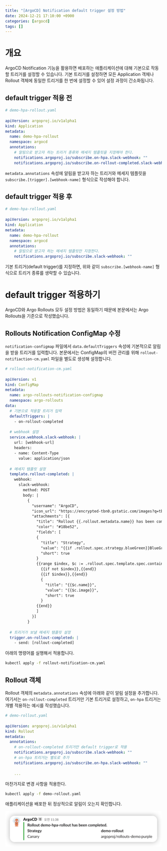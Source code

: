 ```yaml
---
title: "[ArgoCD] Notification default trigger 설정 방법"
date: 2024-12-21 17:10:00 +0900
categories: [argocd]
tags: []
---
```


# 개요

ArgoCD Notification 기능을 활용하면 배포하는 애플리케이션에 대해 기본으로 작동할 트리거를 설정할 수 있습니다. 기본 트리거를 설정하면 모든 Application 객체나 Rollout 객체에 동일한 트리거를 한 번에 설정할 수 있어 설정 과정이 간소화됩니다.

## default trigger 적용 전

```yaml
# demo-hpa-rollout.yaml

apiVersion: argoproj.io/v1alpha1
kind: Application
metadata:
  name: demo-hpa-rollout
  namespace: argocd
  annotations:
    # 알림으로 받고자 하는 트리거 종류와 메세지 템플릿을 지정해야 한다.
    notifications.argoproj.io/subscribe.on-hpa.slack-webhook: ""
    notifications.argoproj.io/subscribe.on-rollout-completed.slack-webhook: ""
```

`metadata.annotations` 속성에 알림을 받고자 하는 트리거와 메세지 템플릿을 `subscribe.[trigger].[webhook-name]` 형식으로 작성해야 합니다.

## default trigger 적용 후

```yaml
# demo-hpa-rollout.yaml

apiVersion: argoproj.io/v1alpha1
kind: Application
metadata:
  name: demo-hpa-rollout
  namespace: argocd
  annotations:
    # 알림으로 받고자 하는 메세지 템플릿만 지정한다.
    notifications.argoproj.io/subscribe.slack-webhook: ""
```

기본 트리거(default trigger)를 지정하면, 위와 같이 `subscribe.[webhook-name]` 형식으로 트리거 종류를 생략할 수 있습니다.

# default trigger 적용하기

ArgoCD와 Argo Rollouts 모두 설정 방법은 동일하기 때문에 본문에서는 Argo Rollouts을 기준으로 작성했습니다.

## Rollouts Notification ConfigMap 수정

`notification-configmap` 파일에서 `data.defaultTriggers` 속성에 기본적으로 알림을 받을 트리거를 입력합니다. 본문에서는 ConfigMap의 버전 관리를 위해 `rollout-notifiaction-cm.yaml` 파일을 별도로 생성해 설정합니다.

```yaml
# rollout-notification-cm.yaml

apiVersion: v1
kind: ConfigMap
metadata:
  name: argo-rollouts-notification-configmap
  namespace: argo-rollouts
data:
  # 기본으로 적용할 트리거 입력
  defaultTriggers: |
    - on-rollout-completed

  # webhook 설정
  service.webhook.slack-webhook: |
    url: [webhook-url]
    headers:
    - name: Content-Type
      value: application/json

  # 메세지 템플릿 설정
  template.rollout-completed: |
    webhook:
      slack-webhook:
        method: POST
        body: |
          {
            "username": "ArgoCD",
            "icon_url": "https://encrypted-tbn0.gstatic.com/images?q=tbn:ANd9GcQAeUOKnPBZx5HFooCNRwRLeM_zgzLH_Sy7cQ&s",
            "attachments": [{
              "title": "Rollout {{.rollout.metadata.name}} has been completed.",
              "color": "#18be52",
              "fields": [
              {
                "title": "Strategy",
                "value": "{{if .rollout.spec.strategy.blueGreen}}BlueGreen{{end}}{{if .rollout.spec.strategy.canary}}Canary{{end}}",
                "short": true
              }
              {{range $index, $c := .rollout.spec.template.spec.containers}}
                {{if not $index}},{{end}}
                {{if $index}},{{end}}
                {
                  "title": "{{$c.name}}",
                  "value": "{{$c.image}}",
                  "short": true
                }
              {{end}}
              ]
            }]
          }

  # 트리거가 보낼 메세지 템플릿 설정
  trigger.on-rollout-completed: |
    - send: [rollout-completed]
```

아래의 명령어를 실행해서 적용합니다.

```bash
kubectl apply -f rollout-notification-cm.yaml
```

## Rollout 객체

Rollout 객체의 `metadata.annotations` 속성에 아래와 같이 알림 설정을 추가합니다. 여기서는 `on-rollout-completed` 트리거만 기본 트리거로 설정하고, `on-hpa` 트리거는 개별 적용하는 예시를 작성했습니다.

```yaml
# demo-rollout.yaml

apiVersion: argoproj.io/v1alpha1
kind: Rollout
metadata:
  annotations:
    # on-rollout-completed 트리거만 default trigger로 적용
    notifications.argoproj.io/subscribe.slack-webhook: ""
    # on-hpa 트리거는 별도로 추가
    notifications.argoproj.io/subscribe.on-hpa.slack-webhook: ""

    ...
```

마찬가지로 변경 사항을 적용한다.

```bash
kubectl apply -f demo-rollout.yaml
```

애플리케이션을 배포한 뒤 정상적으로 알림이 오는지 확인합니다.

![1.png](/assets/images/2024/2024-12-21-argo-notification-default-trigger-setting/1.png)
